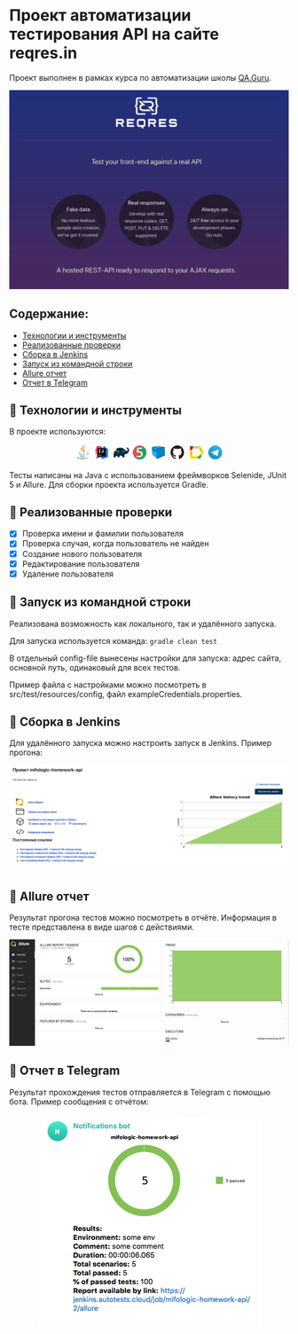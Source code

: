 # Проект автоматизации тестирования API на сайте reqres.in

Проект выполнен в рамках курса по автоматизации школы <a href="https://qa.guru">QA.Guru</a>.

<img src="/images/reqres.png">

## Содержание:

* <a href="#link-технологии-и-инструменты">Технологии и инструменты</a>
* <a href="#link-реализованные-проверки">Реализованные проверки</a>
* <a href="#link-сборка-в-jenkins">Сборка в Jenkins</a>
* <a href="#link-запуск-из-инструменты-командной-строки">Запуск из командной строки</a>
* <a href="#link-allure-отчет">Allure отчет</a>
* <a href="#link-отчет-в-telegram">Отчет в Telegram</a>


## :link: Технологии и инструменты
В проекте используются:

<p align="center">
<img width="6%" src="/images/icons/Java.svg">
<img width="6%" src="/images/icons/Intelij_IDEA.svg">
<img width="6%" src="/images/icons/Gradle.svg">
<img width="6%" src="/images/icons/JUnit5.svg">
<img width="6%" src="/images/icons/Selenoid.svg">
<img width="6%" src="/images/icons/GitHub.svg">
<img width="6%" src="/images/icons/Allure_Report.svg">
<img width="6%" src="/images/icons/Telegram.svg">
</p>

Тесты написаны на Java с использованием фреймворков Selenide, JUnit 5 и Allure. Для сборки проекта используется Gradle.

## :link: Реализованные проверки

- [x] Проверка имени и фамилии пользователя
- [x] Проверка случая, когда пользователь не найден
- [x] Создание нового пользователя
- [x] Редактирование пользователя
- [x] Удаление пользователя 

## :link: Запуск из командной строки
Реализована возможность как локального, так и удалённого запуска.

Для запуска используется команда:
`gradle clean test`

В отдельный config-file вынесены настройки для запуска: адрес сайта, основной путь, одинаковый для всех тестов.

Пример файла с настройками можно посмотреть в src/test/resources/config, файл exampleCredentials.properties.

## :link: Сборка в Jenkins
Для удалённого запуска можно настроить запуск в Jenkins. Пример прогона:

<img src="/images/reports/jenkins_report.png">

## :link: Allure отчет
Результат прогона тестов можно посмотреть в отчёте. Информация в тесте представлена в виде шагов с действиями.

<img src="/images/reports/allure_report.png">

## :link: Отчет в Telegram
Результат прохождения тестов отправляется в Telegram с помощью бота. Пример сообщения с отчётом:

<p align="center">
<img src="/images/reports/telegram_report.png">
</p>